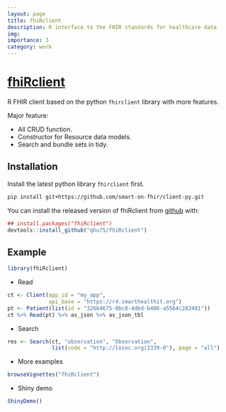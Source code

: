 ```yaml
---
layout: page
title: fhiRclient
description: R interface to the FHIR standards for healthcare data
img:
importance: 3
category: work
---
```


# [fhiRclient](https://github.com/hubentu/fhiRclient)

R FHIR client based on the python `fhirclient` library with more features.

Major feature:

* All CRUD function.
* Constructor for Resource data models.
* Search and bundle sets in tidy.

## Installation

Install the latest python library `fhirclient` first.

``` bash
pip install git+https://github.com/smart-on-fhir/client-py.git
```

You can install the released version of fhiRclient from [github](https://github.com/qhu75/fhiRclient) with:

``` r
## install.packages("fhiRclient")
devtools::install_github("qhu75/fhiRclient")
```

## Example

``` r
library(fhiRclient)
```

* Read
``` r
ct <- Client(app_id = "my_app",
             api_base = "https://r4.smarthealthit.org")
pt <- Patient(list(id = "326b4675-0bc8-4dbd-b406-a5564c282401"))
ct %>% Read(pt) %>% as_json %>% as_json_tbl
```

* Search
``` r
res <- Search(ct, "observation", "Observation",
              list(code = "http://loinc.org|2339-0"), page = "all")
```

* More examples
``` r
browseVignettes("fhiRclient")
```

* Shiny demo
``` r
ShinyDemo()
```
